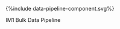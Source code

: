 <figure>
{%include data-pipeline-component.svg%}
<p id="fX.X.X.X-X" class="figureTitle">IM1 Bulk Data Pipeline</p>
</figure>
<br clear="all">
